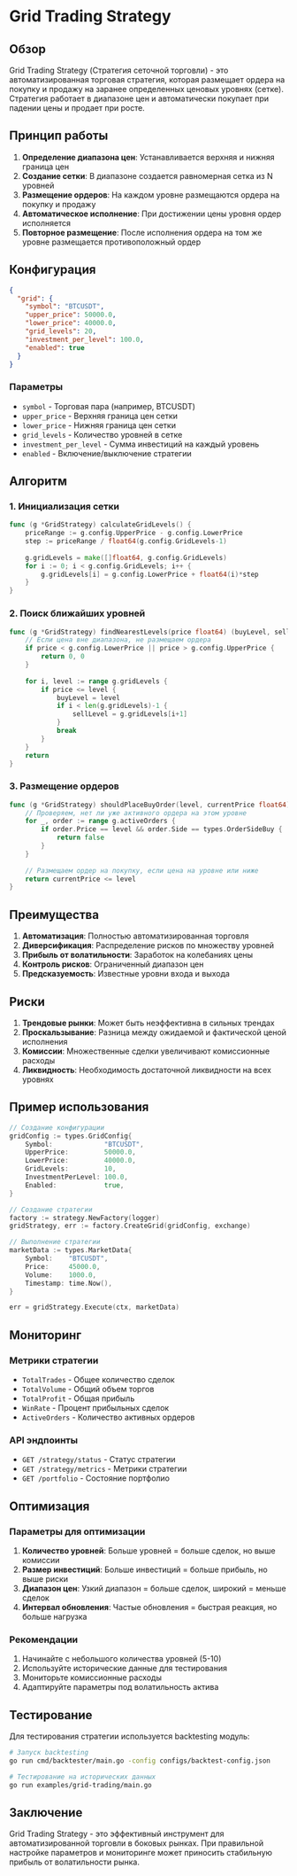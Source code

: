 # Grid Trading Strategy

## Обзор

Grid Trading Strategy (Стратегия сеточной торговли) - это автоматизированная торговая стратегия, которая размещает ордера на покупку и продажу на заранее определенных ценовых уровнях (сетке). Стратегия работает в диапазоне цен и автоматически покупает при падении цены и продает при росте.

## Принцип работы

1. **Определение диапазона цен**: Устанавливается верхняя и нижняя граница цен
2. **Создание сетки**: В диапазоне создается равномерная сетка из N уровней
3. **Размещение ордеров**: На каждом уровне размещаются ордера на покупку и продажу
4. **Автоматическое исполнение**: При достижении цены уровня ордер исполняется
5. **Повторное размещение**: После исполнения ордера на том же уровне размещается противоположный ордер

## Конфигурация

```json
{
  "grid": {
    "symbol": "BTCUSDT",
    "upper_price": 50000.0,
    "lower_price": 40000.0,
    "grid_levels": 20,
    "investment_per_level": 100.0,
    "enabled": true
  }
}
```

### Параметры

- `symbol` - Торговая пара (например, BTCUSDT)
- `upper_price` - Верхняя граница цен сетки
- `lower_price` - Нижняя граница цен сетки
- `grid_levels` - Количество уровней в сетке
- `investment_per_level` - Сумма инвестиций на каждый уровень
- `enabled` - Включение/выключение стратегии

## Алгоритм

### 1. Инициализация сетки

```go
func (g *GridStrategy) calculateGridLevels() {
    priceRange := g.config.UpperPrice - g.config.LowerPrice
    step := priceRange / float64(g.config.GridLevels-1)
    
    g.gridLevels = make([]float64, g.config.GridLevels)
    for i := 0; i < g.config.GridLevels; i++ {
        g.gridLevels[i] = g.config.LowerPrice + float64(i)*step
    }
}
```

### 2. Поиск ближайших уровней

```go
func (g *GridStrategy) findNearestLevels(price float64) (buyLevel, sellLevel float64) {
    // Если цена вне диапазона, не размещаем ордера
    if price < g.config.LowerPrice || price > g.config.UpperPrice {
        return 0, 0
    }
    
    for i, level := range g.gridLevels {
        if price <= level {
            buyLevel = level
            if i < len(g.gridLevels)-1 {
                sellLevel = g.gridLevels[i+1]
            }
            break
        }
    }
    return
}
```

### 3. Размещение ордеров

```go
func (g *GridStrategy) shouldPlaceBuyOrder(level, currentPrice float64) bool {
    // Проверяем, нет ли уже активного ордера на этом уровне
    for _, order := range g.activeOrders {
        if order.Price == level && order.Side == types.OrderSideBuy {
            return false
        }
    }
    
    // Размещаем ордер на покупку, если цена на уровне или ниже
    return currentPrice <= level
}
```

## Преимущества

1. **Автоматизация**: Полностью автоматизированная торговля
2. **Диверсификация**: Распределение рисков по множеству уровней
3. **Прибыль от волатильности**: Заработок на колебаниях цены
4. **Контроль рисков**: Ограниченный диапазон цен
5. **Предсказуемость**: Известные уровни входа и выхода

## Риски

1. **Трендовые рынки**: Может быть неэффективна в сильных трендах
2. **Проскальзывание**: Разница между ожидаемой и фактической ценой исполнения
3. **Комиссии**: Множественные сделки увеличивают комиссионные расходы
4. **Ликвидность**: Необходимость достаточной ликвидности на всех уровнях

## Пример использования

```go
// Создание конфигурации
gridConfig := types.GridConfig{
    Symbol:             "BTCUSDT",
    UpperPrice:         50000.0,
    LowerPrice:         40000.0,
    GridLevels:         10,
    InvestmentPerLevel: 100.0,
    Enabled:            true,
}

// Создание стратегии
factory := strategy.NewFactory(logger)
gridStrategy, err := factory.CreateGrid(gridConfig, exchange)

// Выполнение стратегии
marketData := types.MarketData{
    Symbol:    "BTCUSDT",
    Price:     45000.0,
    Volume:    1000.0,
    Timestamp: time.Now(),
}

err = gridStrategy.Execute(ctx, marketData)
```

## Мониторинг

### Метрики стратегии

- `TotalTrades` - Общее количество сделок
- `TotalVolume` - Общий объем торгов
- `TotalProfit` - Общая прибыль
- `WinRate` - Процент прибыльных сделок
- `ActiveOrders` - Количество активных ордеров

### API эндпоинты

- `GET /strategy/status` - Статус стратегии
- `GET /strategy/metrics` - Метрики стратегии
- `GET /portfolio` - Состояние портфолио

## Оптимизация

### Параметры для оптимизации

1. **Количество уровней**: Больше уровней = больше сделок, но выше комиссии
2. **Размер инвестиций**: Больше инвестиций = больше прибыль, но выше риски
3. **Диапазон цен**: Узкий диапазон = больше сделок, широкий = меньше сделок
4. **Интервал обновления**: Частые обновления = быстрая реакция, но больше нагрузка

### Рекомендации

1. Начинайте с небольшого количества уровней (5-10)
2. Используйте исторические данные для тестирования
3. Мониторьте комиссионные расходы
4. Адаптируйте параметры под волатильность актива

## Тестирование

Для тестирования стратегии используется backtesting модуль:

```bash
# Запуск backtesting
go run cmd/backtester/main.go -config configs/backtest-config.json

# Тестирование на исторических данных
go run examples/grid-trading/main.go
```

## Заключение

Grid Trading Strategy - это эффективный инструмент для автоматизированной торговли в боковых рынках. При правильной настройке параметров и мониторинге может приносить стабильную прибыль от волатильности рынка.
